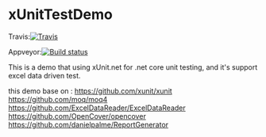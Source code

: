 # xUnitTestDemo
Travis:[![Travis](https://travis-ci.org/yqszt/xUnitTestDemo.svg?branch=master)](https://travis-ci.org/yqszt/xUnitTestDemo)

Appveyor:[![Build status](https://ci.appveyor.com/api/projects/status/xvm2ye414usp2kso?svg=true)](https://ci.appveyor.com/project/yqszt/xunittestdemo)

This is a demo that using xUnit.net for .net core unit testing, and it's support excel data driven test.

this demo base on :
https://github.com/xunit/xunit
https://github.com/moq/moq4
https://github.com/ExcelDataReader/ExcelDataReader
https://github.com/OpenCover/opencover
https://github.com/danielpalme/ReportGenerator
